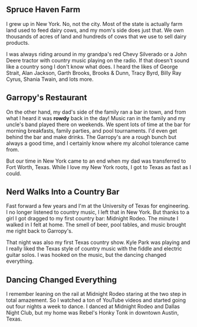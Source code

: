 ## Spruce Haven Farm

I grew up in New York. No, not the city. Most of the state is actually farm land used to feed dairy cows, and my mom's side does just that. We own thousands of acres of land and hundreds of cows that we use to sell dairy products.

I was always riding around in my grandpa's red Chevy Silverado or a John Deere tractor with country music playing on the radio. If that doesn't sound like a country song I don't know what does. I heard the likes of George Strait, Alan Jackson, Garth Brooks, Brooks & Dunn, Tracy Byrd, Billy Ray Cyrus, Shania Twain, and lots more.

## Garropy's Restaurant

On the other hand, my dad's side of the family ran a bar in town, and from what I heard it was **rowdy** back in the day! Music ran in the family and my uncle's band played there on weekends. We spent lots of time at the bar for morning breakfasts, family parties, and pool tournaments. I'd even get behind the bar and make drinks. The Garropy's are a rough bunch but always a good time, and I certainly know where my alcohol tolerance came from.

But our time in New York came to an end when my dad was transferred to Fort Worth, Texas. While I love my New York roots, I got to Texas as fast as I could.

## Nerd Walks Into a Country Bar

Fast forward a few years and I'm at the University of Texas for engineering. I no longer listened to country music, I left that in New York. But thanks to a girl I got dragged to my first country bar: Midnight Rodeo. The minute I walked in I felt at home. The smell of beer, pool tables, and music brought me right back to Garropy's.

That night was also my first Texas country show. Kyle Park was playing and I really liked the Texas style of country music with the fiddle and electric guitar solos. I was hooked on the music, but the dancing changed everything.

## Dancing Changed Everything

I remember leaning on the rail at Midnight Rodeo staring at the two step in total amazement. So I watched a ton of YouTube videos and started going out four nights a week to dance. I danced at Midnight Rodeo and Dallas Night Club, but my home was Rebel's Honky Tonk in downtown Austin, Texas.
